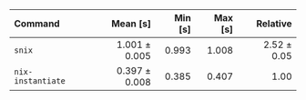 | Command | Mean [s] | Min [s] | Max [s] | Relative |
|:---|---:|---:|---:|---:|
| `snix` | 1.001 ± 0.005 | 0.993 | 1.008 | 2.52 ± 0.05 |
| `nix-instantiate` | 0.397 ± 0.008 | 0.385 | 0.407 | 1.00 |
